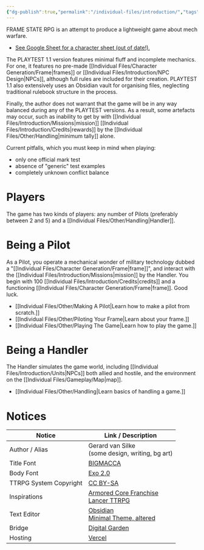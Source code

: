 ```yaml
---
{"dg-publish":true,"permalink":"/individual-files/introduction/","tags":["gardenEntry"]}
---
```


FRAME STATE RPG is an attempt to produce a lightweight game about mech warfare. 
* [See Google Sheet for a character sheet (out of date!).](https://docs.google.com/spreadsheets/d/1ZKpCgH2fd1nbUWRz3xMhdWFkJTIbK3ZiY1GRk2w310Y/edit?usp=sharing)

The PLAYTEST 1.1 version features minimal fluff and incomplete mechanics. For one, it features no pre-made [[Individual Files/Character Generation/Frame\|frames]] or [[Individual Files/Introduction/NPC Design\|NPCs]], although full rules are included for their creation. PLAYTEST 1.1 also extensively uses an Obsidian vault for organising files, neglecting traditional rulebook structure in the process.

Finally, the author does not warrant that the game will be in any way balanced during any of the PLAYTEST versions. As a result, some artefacts may occur, such as inability to get by with [[Individual Files/Introduction/Missions\|mission]] [[Individual Files/Introduction/Credits\|rewards]] by the [[Individual Files/Other/Handling\|minimum tally]] alone.

Current pitfalls, which you must keep in mind when playing: 
* only one official mark test
* absence of "generic" test examples
* completely unknown conflict balance

# Players
The game has two kinds of players: any number of Pilots (preferably between 2 and 5) and a [[Individual Files/Other/Handling\|Handler]].

# Being a Pilot
As a Pilot, you operate a mechanical wonder of military technology dubbed a "[[Individual Files/Character Generation/Frame\|frame]]", and interact with the [[Individual Files/Introduction/Missions\|mission]] by the Handler. You begin with 100 [[Individual Files/Introduction/Credits\|credits]] and a functioning [[Individual Files/Character Generation/Frame\|frame]]. Good luck.
* [[Individual Files/Other/Making A Pilot\|Learn how to make a pilot from scratch.]]
* [[Individual Files/Other/Piloting Your Frame\|Learn about your frame.]]
* [[Individual Files/Other/Playing The Game\|Learn how to play the game.]]
  
# Being a Handler
The Handler simulates the game world, including [[Individual Files/Introduction/Units\|NPCs]] both allied and hostile, and the environment on the [[Individual Files/Gameplay/Map\|map]].
* [[Individual Files/Other/Handling\|Learn basics of handling a game.]]

# Notices


| Notice                 | Link / Description                                                                                                     |
| ---------------------- | ---------------------------------------------------------------------------------------------------------------------- |
| Author / Alias         | Gerard van Silke<br>(some design, writing, bg art)                                                                     |
| Title Font             | [BIGMACCA](https://www.cdnfonts.com/bigmacca.font)                                                                     |
| Body Font              | [Exo 2.0](https://www.cdnfonts.com/exo-20.font)                                                                        |
| TTRPG System Copyright | [CC BY-SA](https://creativecommons.org/licenses/by-sa/4.0/)                                                            |
| Inspirations           | [Armored Core Franchise](https://en.wikipedia.org/wiki/Armored_Core)<br>[Lancer TTRPG](https://massifpress.com/lancer) |
| Text Editor            | [Obsidian](https://obsidian.md)<br>[Minimal Theme, altered](https://github.com/SlRvb/Obsidian--ITS-Theme)              |
| Bridge                 | [Digital Garden](https://dg-docs.ole.dev)                                                                              |
| Hosting                | [Vercel](https://vercel.com)                                                                                           |
